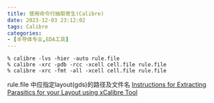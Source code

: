 ```yaml
---
title: 使用命令行抽取寄生(Calibre)
date: 2023-12-03 23:12:02
tags: Calibre
categories:
- [半导体专业,EDA工具]
---
```

```
% calibre -lvs -hier -auto rule.file
% calibre -xrc -pdb -rcc -xcell cell.file rule.file
% calibre -xrc -fmt -all -xcell cell.file rule.file
```
rule.file 中应指定layout(gds)的路径及文件名
[Instructions for Extracting Parasitics for your Layout using xCalibre Tool](https://www.engr.colostate.edu/ECE571/class_materials/xcalibre_instructions.htm)
